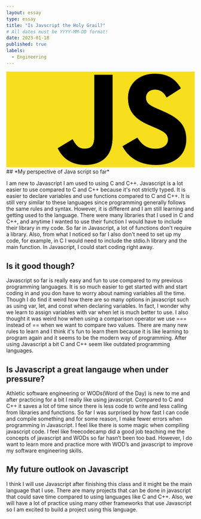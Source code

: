 ```yaml
---
layout: essay
type: essay
title: "Is Javscript the Holy Grail?"
# All dates must be YYYY-MM-DD format!
date: 2023-01-18
published: true
labels:
  - Engineering
---
```


<img src="../img/javascript-736400-1.webp">
## *My perspective of Java script so far*


I am new to Javascript I am used to using C and C++. Javascript is a lot easier to use compared to C and C++ because it's not strictly typed. It is easier to declare variables and use functions compared to C and C++. It is still very similar to these languages since programming generally follows the same rules and syntax. However, it is different and I am still learning and getting used to the language. There were many libraries that I used in C and C++, and anytime I wanted to use their function I would have to include their library in my code. So far in Javascript, a lot of functions don't require a library. Also, from what I noticed so far I also don't need to set up my code, for example, in C I would need to include the stdio.h library and the main function. In Javascript, I could start coding right away.


## Is it good though?

Javascript so far is really easy and fun to use compared to my previous programming languages. It is so much easier to get started with and start coding in and you don have to worry about naming variables all the time. Though I do find it weird how there are so many options in javascript such as using var, let, and const when declaring variables. In fact, I wonder why we learn to assign variables with var when let is much better to use. I also thought it was weird how when using a comparison operator we use === instead of == when we want to compare two values. There are many new rules to learn and I think it's fun to learn them because it is like learning to program again and it seems to be the modern way of programming. After using Javascript a bit C and C++ seem like outdated programming languages.

## Is Javascript a great langauge when under pressure?

Athletic software engineering or WODs(Word of the Day) is new to me and after practicing for a bit I really like using javascript. Compared to C and C++ it saves a lot of time since there is less code to write and less calling from libraries and functions. So far I was surprised by how fast I can code and compile something and for some reason, I make fewer errors when programming in Javascript. I feel like there is some magic when compiling javascript code. I feel like freecodecamp did a good job teaching me the concepts of javascript and WODs so far hasn’t been too bad. However, I do want to learn more and practice more with WOD’s and javascript to improve my software engineering skills.

## My future outlook on Javascript

I think I will use Javascript after finishing this class and it might be the main language that I use. There are many projects that can be done in javascript that could save time compared to using languages like C and C++. Also, we will have a lot of practice using many other frameworks that use Javascript so I am excited to build a project using this language. 
